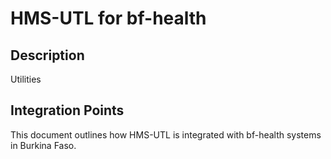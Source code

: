 # HMS-UTL for bf-health

## Description

Utilities

## Integration Points

This document outlines how HMS-UTL is integrated with bf-health systems in Burkina Faso.
